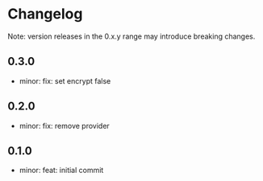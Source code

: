 # Changelog
Note: version releases in the 0.x.y range may introduce breaking changes.

## 0.3.0

- minor: fix: set encrypt false

## 0.2.0

- minor: fix: remove provider

## 0.1.0

- minor: feat: initial commit
